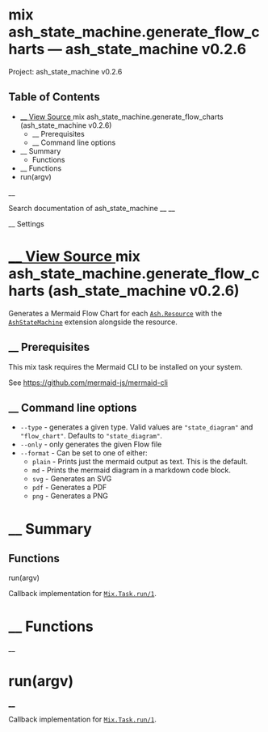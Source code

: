 # mix ash_state_machine.generate_flow_charts — ash_state_machine v0.2.6

Project: ash_state_machine v0.2.6

## Table of Contents

- [ __ View Source ](external_link) mix ash_state_machine.generate_flow_charts (ash_state_machine v0.2.6)
  - __ Prerequisites
  - __ Command line options
- __ Summary
  - Functions
- __ Functions
- run(argv)

__

Search documentation of ash_state_machine __ __

__ Settings

#  [ __ View Source ](external_link) mix ash_state_machine.generate_flow_charts (ash_state_machine v0.2.6)

Generates a Mermaid Flow Chart for each [`Ash.Resource`](3.4.1/Ash.Resource.html) with the [`AshStateMachine`](external_link) extension alongside the resource.

##  __ Prerequisites

This mix task requires the Mermaid CLI to be installed on your system.

See <https://github.com/mermaid-js/mermaid-cli>

##  __ Command line options

  * `--type` \- generates a given type. Valid values are `"state_diagram"` and `"flow_chart"`. Defaults to `"state_diagram"`.
  * `--only` \- only generates the given Flow file
  * `--format` \- Can be set to one of either:
    * `plain` \- Prints just the mermaid output as text. This is the default.
    * `md` \- Prints the mermaid diagram in a markdown code block.
    * `svg` \- Generates an SVG
    * `pdf` \- Generates a PDF
    * `png` \- Generates a PNG



#  __ Summary

##  Functions

run(argv)

Callback implementation for [`Mix.Task.run/1`](external_link).

#  __ Functions

__

# run(argv)

[ __](external_link)

Callback implementation for [`Mix.Task.run/1`](external_link).
